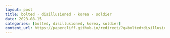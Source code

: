 ```yaml
---
layout: post
title: bolted · disillusioned · korea · soldier
date: 2023-08-15
categories: [bolted, disillusioned, korea, soldier]
content_url: https://papercliff.github.io/redirect/?q=bolted+disillusioned+korea+soldier&tbs=cdr:1,cd_min:8/14/2023,cd_max:8/16/2023
---
```

